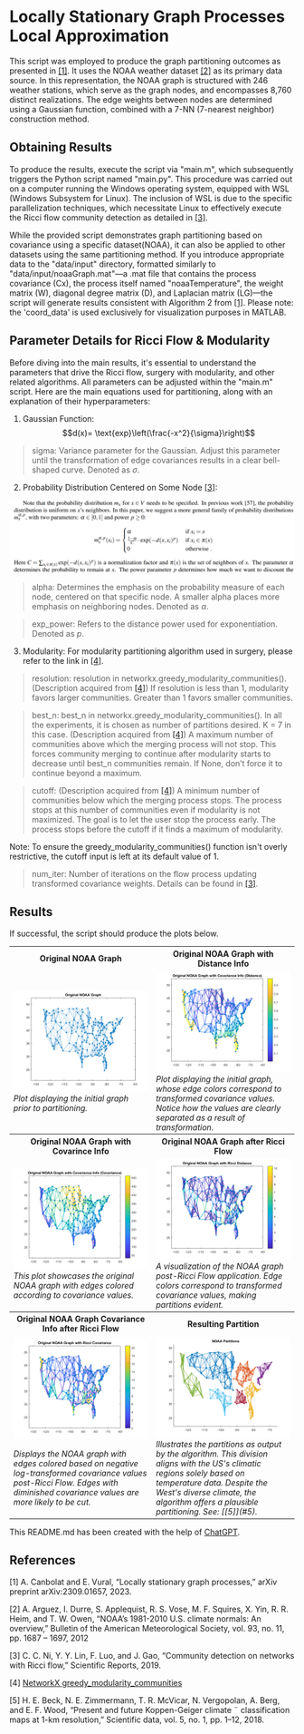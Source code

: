 # Locally Stationary Graph Processes Local Approximation
This script was employed to produce the graph partitioning outcomes as presented in [[1]](#1). It uses the NOAA weather dataset [[2]](#2) as its primary data source. In this representation, the NOAA graph is structured with 246 weather stations, which serve as the graph nodes, and encompasses 8,760 distinct realizations. The edge weights between nodes are determined using a Gaussian function, combined with a 7-NN (7-nearest neighbor) construction method.


## Obtaining Results
To produce the results, execute the script via "main.m", which subsequently triggers the Python script named "main.py". This procedure was carried out on a computer running the Windows operating system, equipped with WSL (Windows Subsystem for Linux). The inclusion of WSL is due to the specific parallelization techniques, which necessitate Linux to effectively execute the Ricci flow community detection as detailed in [[3]](#3).

While the provided script demonstrates graph partitioning based on covariance using a specific dataset(NOAA), it can also be applied to other datasets using the same partitioning method. If you introduce appropriate data to the "data/input" directory, formatted similarly to "data/input/noaaGraph.mat"—a .mat file that contains the process covariance (Cx), the process itself named "noaaTemperature", the weight matrix (W), diagonal degree matrix (D), and Laplacian matrix (LG)—the script will generate results consistent with Algorithm 2 from [[1]](#1). Please note: the 'coord_data' is used exclusively for visualization purposes in MATLAB.

## Parameter Details for Ricci Flow & Modularity
Before diving into the main results, it's essential to understand the parameters that drive the Ricci flow, surgery with modularity, and other related algorithms. All parameters can be adjusted within the "main.m" script. Here are the main equations used for partitioning, along with an explanation of their hyperparameters:

1. Gaussian Function:
$$d(x)= \text{exp}\left(\frac{-x^2}{\sigma}\right)$$

> sigma: Variance parameter for the Gaussian. Adjust this parameter until the transformation of edge covariances results in a clear bell-shaped curve. Denoted as $\sigma$.

2. Probability Distribution Centered on Some Node [[3]](#3):
<img src="/images/prob_dist.png" alt="" style=""/>


>alpha: Determines the emphasis on the probability measure of each node, centered on that specific node. A smaller alpha places more emphasis on neighboring nodes. Denoted as $\alpha$.

> exp_power: Refers to the distance power used for exponentiation. Denoted as $p$.

3. Modularity:
For modularity partitioning algorithm used in surgery, please refer to the link in [[4]](#4).

> resolution: resolution in networkx.greedy_modularity_communities(). (Description acquired from [[4]](#4)) If resolution is less than 1, modularity favors larger communities. Greater than 1 favors smaller communities.

> best_n: best_n in networkx.greedy_modularity_communities(). In all the experiments, it is chosen as number of partitions desired. K = 7 in this case. (Description acquired from [[4]](#4)) A maximum number of communities above which the merging process will not stop. This forces community merging to continue after modularity starts to decrease until best_n communities remain. If None, don’t force it to continue beyond a maximum.

> cutoff: (Description acquired from [[4]](#4)) A minimum number of communities below which the merging process stops. The process stops at this number of communities even if modularity is not maximized. The goal is to let the user stop the process early. The process stops before the cutoff if it finds a maximum of modularity.

Note: To ensure the greedy_modularity_communities() function isn't overly restrictive, the cutoff input is left at its default value of 1.

> num_iter: Number of iterations on the flow process updating transformed covariance weights. Details can be found in [[3]](#3).

## Results
If successful, the script should produce the plots below.

<table width="100%">
<tr>
<th> Original NOAA Graph </th>
<th> Original NOAA Graph with Distance Info </th>
</tr>
<tr>
<td width="50%">


<img src="/images/orig_noaa_graph.png" alt="" style=""/>
<i>Plot displaying the initial graph prior to partitioning.</i>

</td>
<td width="50%">

<img src="/images/orig_noaa_graph_distance.png" alt="" style=""/>
<i>Plot displaying the initial graph, whose edge colors correspond to transformed covariance values. Notice how the values are clearly separated as a result of transformation.</i>

</td>
</tr>
<tr>
<th> Original NOAA Graph with Covarince Info </th>
<th> Original NOAA Graph after Ricci Flow </th>
</tr>
<tr>
<td width="50%">

<img src="/images/orig_noaa_graph_covariance.png" alt="" style=""/>
 <i>This plot showcases the original NOAA graph with edges colored according to covariance values.</i>

</td>
<td width="50%">

<img src="/images/orig_noaa_graph_ricci_distance.png" alt="" style=""/>
  <i>A visualization of the NOAA graph post-Ricci Flow application. Edge colors correspond to transformed covariance values, making partitions evident.</i>
</td>
</tr>

<tr>
<th> Original NOAA Graph Covariance Info after Ricci Flow </th>
<th> Resulting Partition </th>
</tr>
<tr>
<td width="50%">

<img src="/images/orig_noaa_graph_ricci_covariance.png" alt="" style=""/>

<i>Displays the NOAA graph with edges colored based on negative log-transformed covariance values post-Ricci Flow. Edges with diminished covariance values are more likely to be cut.</i>

</td>
<td width="50%">


<img src="/images/partitions.png" alt="" style=""/>
  <i>Illustrates the partitions as output by the algorithm. This division aligns with the US's climatic regions solely based on temperature data. Despite the West's diverse climate, the algorithm offers a plausible partitioning. See: [[5]](#5).</i>


</td>
</tr>


</table>


This README.md has been created with the help of [ChatGPT](chat.openai.com).

## References
<a id="1">[1]</a> 
A. Canbolat and E. Vural, “Locally stationary graph processes,”
arXiv preprint arXiv:2309.01657, 2023.

<a id="2">[2]</a> 
A. Arguez, I. Durre, S. Applequist, R. S. Vose, M. F. Squires, X. Yin,
R. R. Heim, and T. W. Owen, “NOAA’s 1981-2010 U.S. climate
normals: An overview,” Bulletin of the American Meteorological Society,
vol. 93, no. 11, pp. 1687 – 1697, 2012

<a id="3">[3]</a> 
C. C. Ni, Y. Y. Lin, F. Luo, and J. Gao, “Community detection on
networks with Ricci flow,” Scientific Reports, 2019.

<a id="4">[4]</a>
[NetworkX greedy_modularity_communities](https://networkx.org/documentation/stable/reference/algorithms/generated/networkx.algorithms.community.modularity_max.greedy_modularity_communities.html)

<a id="5">[5]</a>
H. E. Beck, N. E. Zimmermann, T. R. McVicar, N. Vergopolan,
A. Berg, and E. F. Wood, “Present and future Koppen-Geiger climate ¨
classification maps at 1-km resolution,” Scientific data, vol. 5, no. 1, pp.
1–12, 2018.